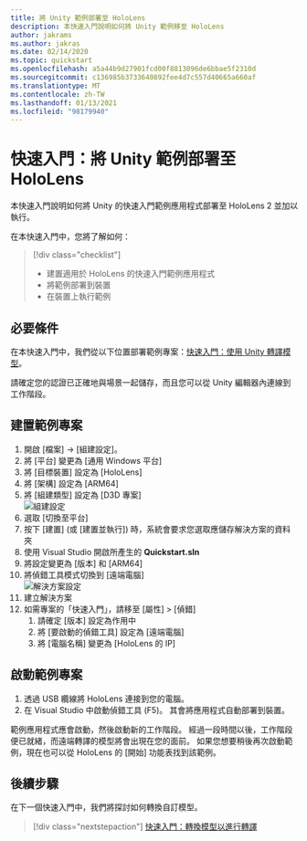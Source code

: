 ```yaml
---
title: 將 Unity 範例部署至 HoloLens
description: 本快速入門說明如何將 Unity 範例移至 HoloLens
author: jakrams
ms.author: jakras
ms.date: 02/14/2020
ms.topic: quickstart
ms.openlocfilehash: a5a44b9d27901fcd00f8813096de6bbae5f2310d
ms.sourcegitcommit: c136985b3733640892fee4d7c557d40665a660af
ms.translationtype: MT
ms.contentlocale: zh-TW
ms.lasthandoff: 01/13/2021
ms.locfileid: "98179940"
---
```

# <a name="quickstart-deploy-unity-sample-to-hololens"></a>快速入門：將 Unity 範例部署至 HoloLens

本快速入門說明如何將 Unity 的快速入門範例應用程式部署至 HoloLens 2 並加以執行。

在本快速入門中，您將了解如何：

> [!div class="checklist"]
>
>* 建置適用於 HoloLens 的快速入門範例應用程式
>* 將範例部署到裝置
>* 在裝置上執行範例

## <a name="prerequisites"></a>必要條件

在本快速入門中，我們從以下位置部署範例專案：[快速入門：使用 Unity 轉譯模型](render-model.md)。

請確定您的認證已正確地與場景一起儲存，而且您可以從 Unity 編輯器內連線到工作階段。

## <a name="build-the-sample-project"></a>建置範例專案

1. 開啟 [檔案] -> [組建設定]。
1. 將 [平台] 變更為 [通用 Windows 平台]
1. 將 [目標裝置] 設定為 [HoloLens]
1. 將 [架構] 設定為 [ARM64]
1. 將 [組建類型] 設定為 [D3D 專案]\
    ![組建設定](./media/unity-build-settings.png)
1. 選取 [切換至平台]
1. 按下 [建置] (或 [建置並執行]) 時，系統會要求您選取應儲存解決方案的資料夾
1. 使用 Visual Studio 開啟所產生的 **Quickstart.sln**
1. 將設定變更為 [版本] 和 [ARM64]
1. 將偵錯工具模式切換到 [遠端電腦]\
    ![解決方案設定](media/unity-deploy-config.png)
1. 建立解決方案
1. 如需專案的「快速入門」，請移至 [屬性] > [偵錯]
    1. 請確定 [版本] 設定為作用中
    1. 將 [要啟動的偵錯工具] 設定為 [遠端電腦]
    1. 將 [電腦名稱] 變更為 [HoloLens 的 IP]

## <a name="launch-the-sample-project"></a>啟動範例專案

1. 透過 USB 纜線將 HoloLens 連接到您的電腦。
1. 在 Visual Studio 中啟動偵錯工具 (F5)。 其會將應用程式自動部署到裝置。

範例應用程式應會啟動，然後啟動新的工作階段。 經過一段時間以後，工作階段便已就緒，而遠端轉譯的模型將會出現在您的面前。
如果您想要稍後再次啟動範例，現在也可以從 HoloLens 的 [開始] 功能表找到該範例。

## <a name="next-steps"></a>後續步驟

在下一個快速入門中，我們將探討如何轉換自訂模型。

> [!div class="nextstepaction"]
> [快速入門：轉換模型以進行轉譯](convert-model.md)
